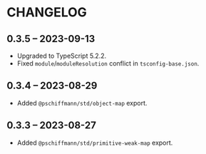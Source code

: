 # CHANGELOG

## 0.3.5 – 2023-09-13

- Upgraded to TypeScript 5.2.2.
- Fixed `module`/`moduleResolution` conflict in `tsconfig-base.json`.

## 0.3.4 – 2023-08-29

- Added `@pschiffmann/std/object-map` export.

## 0.3.3 – 2023-08-27

- Added `@pschiffmann/std/primitive-weak-map` export.
